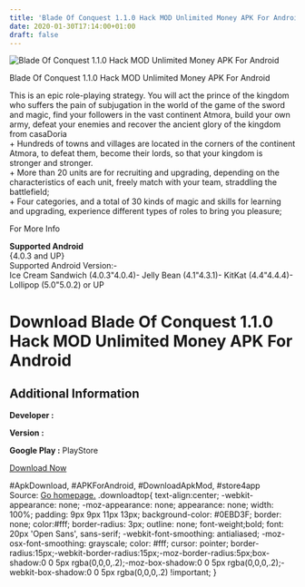 ```yaml
---
title: 'Blade Of Conquest 1.1.0 Hack MOD Unlimited Money APK For Android'
date: 2020-01-30T17:14:00+01:00
draft: false
---
```


![Blade Of Conquest 1.1.0 Hack MOD Unlimited Money APK For Android](https://i0.wp.com/apkhome.net/wp-content/uploads/2017/11/Blade-Of-Conquest-1.1.0.png "Blade Of Conquest 1.1.0 Hack MOD Unlimited Money APK For Android")

  

Blade Of Conquest 1.1.0 Hack MOD Unlimited Money APK For Android

This is an epic role-playing strategy. You will act the prince of the kingdom who suffers the pain of subjugation in the world of the game of the sword and magic, find your followers in the vast continent Atmora, build your own army, defeat your enemies and recover the ancient glory of the kingdom from casaDoria  
\+ Hundreds of towns and villages are located in the corners of the continent Atmora, to defeat them, become their lords, so that your kingdom is stronger and stronger.  
\+ More than 20 units are for recruiting and upgrading, depending on the characteristics of each unit, freely match with your team, straddling the battlefield;  
\+ Four categories, and a total of 30 kinds of magic and skills for learning and upgrading, experience different types of roles to bring you pleasure;

For More Info

**Supported Android**  
{4.0.3 and UP}  
Supported Android Version:-  
Ice Cream Sandwich (4.0.3"4.0.4)- Jelly Bean (4.1"4.3.1)- KitKat (4.4"4.4.4)- Lollipop (5.0"5.0.2) or UP

Download Blade Of Conquest 1.1.0 Hack MOD Unlimited Money APK For Android
=========================================================================

Additional Information
----------------------

**Developer :**

**Version :**

**Google Play :** PlayStore

  

[Download Now](https://store4app.co/post/blade-of-conquest-1-1-0-hack-mod-unlimited-money-apk-for-android_1573671114)

  
#ApkDownload, #APKForAndroid, #DownloadApkMod, #store4app  
Source: [Go homepage.](https://store4app.co/post/blade-of-conquest-1-1-0-hack-mod-unlimited-money-apk-for-android_1573671114) .downloadtop{ text-align:center; -webkit-appearance: none; -moz-appearance: none; appearance: none; width: 100%; padding: 9px 9px 11px 13px; background-color: #0EBD3F; border: none; color:#fff; border-radius: 3px; outline: none; font-weight;bold; font: 20px 'Open Sans', sans-serif; -webkit-font-smoothing: antialiased; -moz-osx-font-smoothing: grayscale; color: #fff; cursor: pointer; border-radius:15px;-webkit-border-radius:15px;-moz-border-radius:5px;box-shadow:0 0 5px rgba(0,0,0,.2);-moz-box-shadow:0 0 5px rgba(0,0,0,.2);-webkit-box-shadow:0 0 5px rgba(0,0,0,.2) !important; }